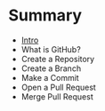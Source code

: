 # Summary

* [Intro](intro.md)
* What is GitHub?
* Create a Repository
* Create a Branch
* Make a Commit
* Open a Pull Request
* Merge Pull Request

